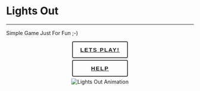 # Lights Out

----------
Simple Game Just For Fun ;-)									


					

<div align="center">
<style>
.reset {
    -webkit-transition: all 150ms cubic-bezier(0.445, 0.050, 0.550, 0.950);
}
.reset:before {
    position: absolute;
    content: "";
    background: url(https://f.cl.ly/items/3H3A0D1N281a2T280F3o/heist.svg) no-repeat center center;
    width: 100%;
    height: 100%;
    top: 0;
    left: 0;
    z-index: -1;
    opacity: 0;
    -webkit-transition: all 500ms cubic-bezier(0.230, 1.000, 0.320, 1.000);
}
.reset:after {
    content: "";
    position: absolute;
    background: #202026;
    bottom: 0;
    left: 0;
    right: 0;
    top: 100%;
    z-index: -2;
    -webkit-transition: all 500ms cubic-bezier(0.230, 1.000, 0.320, 1.000);
}
.reset:hover {
    color: white;
}
.reset:hover:before {
    opacity: .8;
}
.reset:hover:after {
    top: 0;
}
button {
    display: block;
    margin: auto;
    margin-bottom: 5px;
    position: relative;
    height: 45px;
    width: 150px;
    padding: 5px 5px;
    font-weight: 700;
    font-size: 15px;
    letter-spacing: 2px;
    color: #383736;
    border: 2px #383736 solid;
    border-radius: 4px;
    text-transform: uppercase;
    outline: 0;
    overflow: hidden;
    background: none;
    z-index: 1;
    cursor: pointer;
    transition: 0.08s ease-in;
    -o-transition: 0.08s ease-in;
    -ms-transition: 0.08s ease-in;
    -moz-transition: 0.08s ease-in;
    -webkit-transition: 0.08s ease-in;
}
a:hover{
text-decoration:none;
};
</style>
 <button class="reset"><a href="http://www.lightsout.ir">LETS PLAY!</a></button>
  <button class="reset"><a href="http://www.lightsout.ir/help.html">HELP</a></button>
<img src="http://www.lightsout.ir/images/help.gif" alt="Lights Out Animation">

</div>